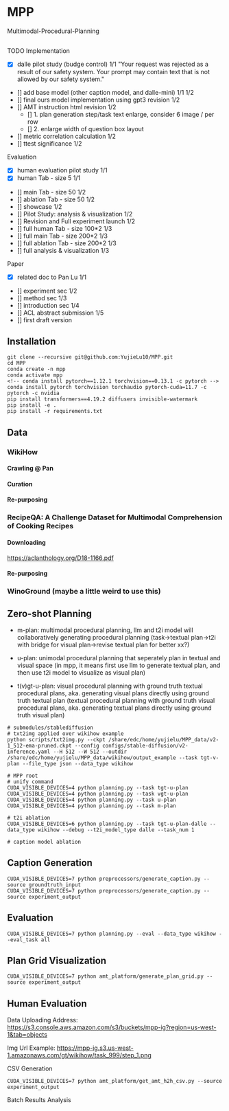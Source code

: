 # MPP
Multimodal-Procedural-Planning

##

TODO
Implementation
- [x] dalle pilot study (budge control) 1/1 "Your request was rejected as a result of our safety system. Your prompt may contain text that is not allowed by our safety system."
- [] add base model (other caption model, and dalle-mini) 1/1 1/2
- [] final ours model implementation using gpt3 revision 1/2
- [] AMT instruction html revision 1/2
    - [] 1. plan generation step/task text enlarge, consider 6 image / per row
    - [] 2. enlarge width of question box layout
- [] metric correlation calculation 1/2
- [] ttest significance 1/2

Evaluation
- [x] human evaluation pilot study 1/1
- [x] human Tab - size 5 1/1
- [] main Tab - size 50 1/2
- [] ablation Tab - size 50 1/2
- [] showcase 1/2
- [] Pilot Study: analysis & visualization 1/2
- [] Revision and Full experiment launch 1/2
- [] full human Tab - size 100*2 1/3
- [] full main Tab - size 200*2 1/3
- [] full ablation Tab - size 200*2 1/3
- [] full analysis & visualization 1/3

Paper
- [x] related doc to Pan Lu 1/1
- [] experiment sec 1/2
- [] method sec 1/3
- [] introduction sec 1/4
- [] ACL abstract submission 1/5
- [] first draft version

## Installation

```
git clone --recursive git@github.com:YujieLu10/MPP.git
cd MPP
conda create -n mpp
conda activate mpp
<!-- conda install pytorch==1.12.1 torchvision==0.13.1 -c pytorch -->
conda install pytorch torchvision torchaudio pytorch-cuda=11.7 -c pytorch -c nvidia
pip install transformers==4.19.2 diffusers invisible-watermark
pip install -e .
pip install -r requirements.txt
```

## Data
### WikiHow
#### Crawling @ Pan

#### Curation

#### Re-purposing

### RecipeQA: A Challenge Dataset for Multimodal Comprehension of Cooking Recipes
#### Downloading
https://aclanthology.org/D18-1166.pdf

#### Re-purposing


### WinoGround (maybe a little weird to use this)


## Zero-shot Planning
<!-- - c-plan: multimodal procedural planning, llm and t2i model will seperately generating close-loop procedural planning -->

- m-plan: multimodal procedural planning, llm and t2i model will collaboratively generating procedural planning (task->textual plan->t2i with bridge for visual plan->revise textual plan for better xx?)

- u-plan: unimodal procedural planning that seperately plan in textual and visual space (in mpp, it means first use llm to generate textual plan, and then use t2i model to visualize as visual plan)

- t(v)gt-u-plan: visual procedural planning with ground truth textual procedural plans, aka. generating visual plans directly using ground truth textual plan (textual procedural planning with ground truth visual procedural plans, aka. generating textual plans directly using ground truth visual plan)

<!-- - t(v)gt-m-plan: more like text to image generation with temporal dimension (more like image captioning with temporal dimension) -->

```
# submodules/stablediffusion
# txt2img applied over wikihow example
python scripts/txt2img.py --ckpt /share/edc/home/yujielu/MPP_data/v2-1_512-ema-pruned.ckpt --config configs/stable-diffusion/v2-inference.yaml --H 512 --W 512 --outdir /share/edc/home/yujielu/MPP_data/wikihow/output_example --task tgt-v-plan --file_type json --data_type wikihow

# MPP root
# unify command
CUDA_VISIBLE_DEVICES=4 python planning.py --task tgt-u-plan
CUDA_VISIBLE_DEVICES=4 python planning.py --task vgt-u-plan
CUDA_VISIBLE_DEVICES=4 python planning.py --task u-plan
CUDA_VISIBLE_DEVICES=4 python planning.py --task m-plan

# t2i ablation
CUDA_VISIBLE_DEVICES=6 python planning.py --task tgt-u-plan-dalle --data_type wikihow --debug --t2i_model_type dalle --task_num 1

# caption model ablation
```

## Caption Generation
```
CUDA_VISIBLE_DEVICES=7 python preprocessors/generate_caption.py --source groundtruth_input
CUDA_VISIBLE_DEVICES=7 python preprocessors/generate_caption.py --source experiment_output
```

## Evaluation

```
CUDA_VISIBLE_DEVICES=7 python planning.py --eval --data_type wikihow --eval_task all
```

## Plan Grid Visualization
```
CUDA_VISIBLE_DEVICES=7 python amt_platform/generate_plan_grid.py --source experiment_output
```

## Human Evaluation
Data Uploading Address: https://s3.console.aws.amazon.com/s3/buckets/mpp-ig?region=us-west-1&tab=objects

Img Url Example: https://mpp-ig.s3.us-west-1.amazonaws.com/gt/wikihow/task_999/step_1.png

CSV Generation
```
CUDA_VISIBLE_DEVICES=7 python amt_platform/get_amt_h2h_csv.py --source experiment_output
```

Batch Results Analysis
